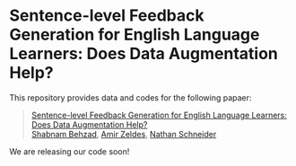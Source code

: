 # Sentence-level Feedback Generation for English Language Learners: Does Data Augmentation Help?


This repository provides data and codes for the following papaer:

> [Sentence-level Feedback Generation for English Language Learners: Does Data Augmentation Help?](https://arxiv.org/abs/2212.08999) <br>
> [Shabnam Behzad](https://shabnam-b.github.io/), [Amir Zeldes](https://corpling.uis.georgetown.edu/amir/), [Nathan Schneider](https://gucorpling.org/amir/) <br>

We are releasing our code soon!
